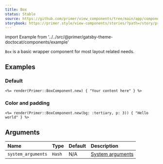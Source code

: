 ```yaml
---
title: Box
status: Stable
source: https://github.com/primer/view_components/tree/main/app/components/primer/box_component.rb
storybook: https://primer.style/view-components/stories/?path=/story/primer-box-component
---
```


import Example from '../../src/@primer/gatsby-theme-doctocat/components/example'

<!-- Warning: AUTO-GENERATED file, do not edit. Add code comments to your Ruby instead <3 -->

`Box` is a basic wrapper component for most layout related needs.

## Examples

### Default

<Example src="<div data-view-component='true'>Your content here</div>" />

```erb
<%= render(Primer::BoxComponent.new) { "Your content here" } %>
```

### Color and padding

<Example src="<div data-view-component='true' class='color-bg-tertiary p-3'>Hello world</div>" />

```erb
<%= render(Primer::BoxComponent.new(bg: :tertiary, p: 3)) { "Hello world" } %>
```

## Arguments

| Name | Type | Default | Description |
| :- | :- | :- | :- |
| `system_arguments` | `Hash` | N/A | [System arguments](/system-arguments) |
